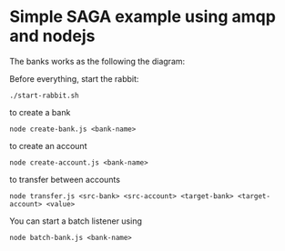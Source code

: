 # Simple SAGA example using amqp and nodejs

The banks works as the following the diagram:




Before everything, start the rabbit:

```
./start-rabbit.sh
```

to create a bank

```
node create-bank.js <bank-name>
```

to create an account

```
node create-account.js <bank-name>
```


to transfer between accounts

```
node transfer.js <src-bank> <src-account> <target-bank> <target-account> <value>
```

You can start a batch listener using
```
node batch-bank.js <bank-name>
```